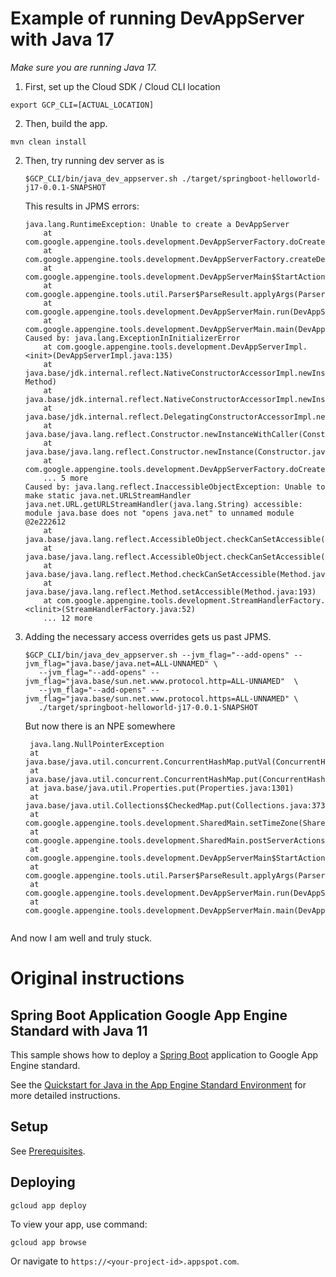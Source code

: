 # Example of running DevAppServer with Java 17

*Make sure you are running Java 17.*

1. First, set up the Cloud SDK / Cloud CLI location

```
export GCP_CLI=[ACTUAL_LOCATION]
```

2. Then, build the app.
```
mvn clean install
```

2. Then, try running dev server as is

    ```
    $GCP_CLI/bin/java_dev_appserver.sh ./target/springboot-helloworld-j17-0.0.1-SNAPSHOT
    ```

    This results in JPMS errors:
    ```asciidoc
    java.lang.RuntimeException: Unable to create a DevAppServer
        at com.google.appengine.tools.development.DevAppServerFactory.doCreateDevAppServer(DevAppServerFactory.java:378)
        at com.google.appengine.tools.development.DevAppServerFactory.createDevAppServer(DevAppServerFactory.java:310)
        at com.google.appengine.tools.development.DevAppServerMain$StartAction.apply(DevAppServerMain.java:384)
        at com.google.appengine.tools.util.Parser$ParseResult.applyArgs(Parser.java:58)
        at com.google.appengine.tools.development.DevAppServerMain.run(DevAppServerMain.java:258)
        at com.google.appengine.tools.development.DevAppServerMain.main(DevAppServerMain.java:249)
    Caused by: java.lang.ExceptionInInitializerError
        at com.google.appengine.tools.development.DevAppServerImpl.<init>(DevAppServerImpl.java:135)
        at java.base/jdk.internal.reflect.NativeConstructorAccessorImpl.newInstance0(Native Method)
        at java.base/jdk.internal.reflect.NativeConstructorAccessorImpl.newInstance(NativeConstructorAccessorImpl.java:77)
        at java.base/jdk.internal.reflect.DelegatingConstructorAccessorImpl.newInstance(DelegatingConstructorAccessorImpl.java:45)
        at java.base/java.lang.reflect.Constructor.newInstanceWithCaller(Constructor.java:499)
        at java.base/java.lang.reflect.Constructor.newInstance(Constructor.java:480)
        at com.google.appengine.tools.development.DevAppServerFactory.doCreateDevAppServer(DevAppServerFactory.java:363)
        ... 5 more
    Caused by: java.lang.reflect.InaccessibleObjectException: Unable to make static java.net.URLStreamHandler java.net.URL.getURLStreamHandler(java.lang.String) accessible: module java.base does not "opens java.net" to unnamed module @2e222612
        at java.base/java.lang.reflect.AccessibleObject.checkCanSetAccessible(AccessibleObject.java:354)
        at java.base/java.lang.reflect.AccessibleObject.checkCanSetAccessible(AccessibleObject.java:297)
        at java.base/java.lang.reflect.Method.checkCanSetAccessible(Method.java:199)
        at java.base/java.lang.reflect.Method.setAccessible(Method.java:193)
        at com.google.appengine.tools.development.StreamHandlerFactory.<clinit>(StreamHandlerFactory.java:52)
        ... 12 more
    
    ```


3. Adding the necessary access overrides gets us past JPMS.

    ```asciidoc
   $GCP_CLI/bin/java_dev_appserver.sh --jvm_flag="--add-opens" --jvm_flag="java.base/java.net=ALL-UNNAMED" \
       --jvm_flag="--add-opens" --jvm_flag="java.base/sun.net.www.protocol.http=ALL-UNNAMED"  \
       --jvm_flag="--add-opens" --jvm_flag="java.base/sun.net.www.protocol.https=ALL-UNNAMED" \ 
       ./target/springboot-helloworld-j17-0.0.1-SNAPSHOT
    ```

   But now there is an NPE somewhere

   ```asciidoc
    java.lang.NullPointerException
    at java.base/java.util.concurrent.ConcurrentHashMap.putVal(ConcurrentHashMap.java:1011)
    at java.base/java.util.concurrent.ConcurrentHashMap.put(ConcurrentHashMap.java:1006)
    at java.base/java.util.Properties.put(Properties.java:1301)
    at java.base/java.util.Collections$CheckedMap.put(Collections.java:3739)
    at com.google.appengine.tools.development.SharedMain.setTimeZone(SharedMain.java:197)
    at com.google.appengine.tools.development.SharedMain.postServerActions(SharedMain.java:166)
    at com.google.appengine.tools.development.DevAppServerMain$StartAction.apply(DevAppServerMain.java:399)
    at com.google.appengine.tools.util.Parser$ParseResult.applyArgs(Parser.java:58)
    at com.google.appengine.tools.development.DevAppServerMain.run(DevAppServerMain.java:258)
    at com.google.appengine.tools.development.DevAppServerMain.main(DevAppServerMain.java:249)
    
    ```

And now I am well and truly stuck.


# Original instructions

## Spring Boot Application Google App Engine Standard with Java 11

This sample shows how to deploy a [Spring Boot](https://spring.io/projects/spring-boot)
application to Google App Engine standard.

See the [Quickstart for Java in the App Engine Standard Environment][ae-docs] for more
detailed instructions.

[ae-docs]: https://cloud.google.com/appengine/docs/standard/java11/quickstart

## Setup

See [Prerequisites](../README.md#Prerequisites).

## Deploying

```bash
gcloud app deploy
```

To view your app, use command:
```
gcloud app browse
```
Or navigate to `https://<your-project-id>.appspot.com`.
